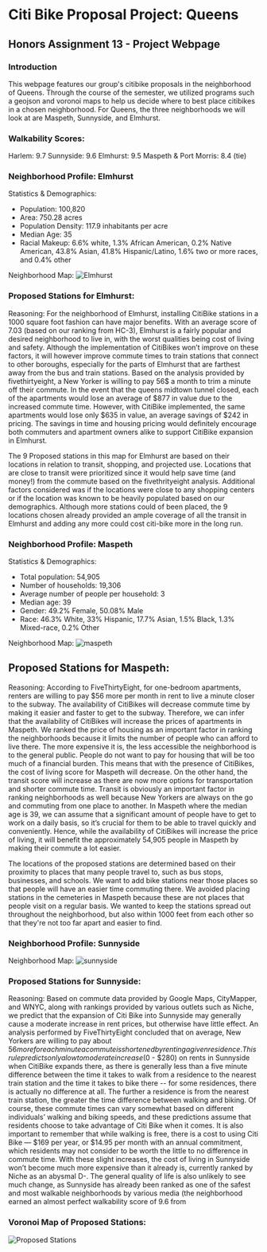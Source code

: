 # Citi Bike Proposal Project: Queens 
## Honors Assignment 13 - Project Webpage

### Introduction
This webpage features our group's citibike proposals in the neighborhood of Queens. Through the course of the semester, we utilized programs such a geojson and voronoi maps to help us decide where to best place citibikes in a chosen neighborhood. For Queens, the three neighborhoods we will look at are Maspeth, Sunnyside, and Elmhurst. 

### Walkability Scores:
Harlem: 9.7
Sunnyside: 9.6
Elmhurst: 9.5
Maspeth & Port Morris: 8.4 (tie)

### Neighborhood Profile: Elmhurst 
Statistics & Demographics:
- Population: 100,820
- Area: 750.28 acres
- Population Density: 117.9 inhabitants per acre 
- Median Age: 35
- Racial Makeup: 6.6% white, 1.3% African American, 0.2% Native American, 43.8% Asian, 41.8% Hispanic/Latino, 1.6% two or more races, and 0.4% other

Neighborhood Map:
![Elmhurst](https://user-images.githubusercontent.com/56729637/69553118-97272b80-0f6d-11ea-9a9a-822d86499919.png)

### Proposed Stations for Elmhurst:
<script src="https://embed.github.com/view/geojson/kchik4926/fun-times/master/map.geojson"></script>

Reasoning: For the neighborhood of Elmhurst, installing CitiBike stations in a 1000 square foot fashion can have major benefits. With an average score of 7.03 (based on our ranking from HC-3), Elmhurst is a fairly popular and desired neighborhood to live in, with the worst qualities being cost of living and safety. Although the implementation of CitiBikes won’t improve on these factors, it will however improve commute times to train stations that connect to other boroughs, especially for the parts of Elmhurst that are farthest away from the bus and train stations. Based on the analysis provided by fivethirtyeight, a New Yorker is willing to pay 56$ a month to trim a minute off their commute. In the event that the queens midtown tunnel closed, each of the apartments would lose an average of $877 in value due to the increased commute time. However, with CitiBike implemented, the same apartments would lose only $635 in value, an average savings of $242 in pricing. The savings in time and housing pricing would definitely encourage both commuters and apartment owners alike to support CitiBike expansion in Elmhurst.

The 9 Proposed stations in this map for Elmhurst are based on their locations in relation to transit, shopping, and projected use. Locations that are close to transit were prioritized since it would help save time (and money!) from the commute based on the fivethrityeight analysis. Additional factors considered was if the locations were close to any shopping centers or if the location was known to be heavily populated based on our demographics. Although more stations could of been placed, the 9 locations chosen already provided an ample coverage of all the transit in Elmhurst and adding any more could cost citi-bike more in the long run.

### Neighborhood Profile: Maspeth 
Statistics & Demographics:
- Total population: 54,905
- Number of households: 19,306
- Average number of people per household: 3
- Median age: 39
- Gender: 49.2% Female, 50.08% Male
- Race: 46.3% White, 33% Hispanic, 17.7% Asian, 1.5% Black, 1.3% Mixed-race, 0.2% Other

Neighborhood Map:
![maspeth](https://user-images.githubusercontent.com/56621097/69440016-06a2de00-0d16-11ea-9655-1c48d79a9cea.png)

## Proposed Stations for Maspeth:
<script src="https://embed.github.com/view/geojson/melody1117/Maspeth/master/MaspethGeojson.geojson" ></script>

Reasoning: According to FiveThirtyEight, for one-bedroom apartments, renters are willing to pay $56 more per month in rent to live a minute closer to the subway. The availability of CitiBikes will decrease commute time by making it easier and faster to get to the subway. Therefore, we can infer that the availability of CitiBikes will increase the prices of apartments in Maspeth. We ranked the price of housing as an important factor in ranking the neighborhoods because it limits the number of people who can afford to live there. The more expensive it is, the less accessible the neighborhood is to the general public. People do not want to pay for housing that will be too much of a financial burden. This means that with the presence of CitiBikes, the cost of living score for Maspeth will decrease. On the other hand, the transit score will increase as there are now more options for transportation and shorter commute time. Transit is obviously an important factor in ranking neighborhoods as well because New Yorkers are always on the go and commuting from one place to another. In Maspeth where the median age is 39, we can assume that a significant amount of people have to get to work on a daily basis, so it’s crucial for them to be able to travel quickly and conveniently. Hence, while the availability of CitiBikes will increase the price of living, it will benefit the approximately 54,905 people in Maspeth by making their commute a lot easier. 

The locations of the proposed stations are determined based on their proximity to places that many people travel to, such as bus stops, businesses, and schools. We want to add bike stations near those places so that people will have an easier time commuting there. We avoided placing stations in the cemeteries in Maspeth because these are not places that people visit on a regular basis. We wanted to keep the stations spread out throughout the neighborhood, but also within 1000 feet from each other so that they're not too far apart and easier to find.


### Neighborhood Profile: Sunnyside 

Neighborhood Map:
![sunnyside](https://user-images.githubusercontent.com/56729637/69568391-82f12780-0f89-11ea-9800-71e6ac49b469.png)

### Proposed Stations for Sunnyside:
<script src="https://embed.github.com/view/geojson/kchik4926/fun-times/master/map2.geojson"></script>


Reasoning: Based on commute data provided by Google Maps, CityMapper, and WNYC, along with rankings provided by various outlets such as Niche, we predict that the expansion of Citi Bike into Sunnyside may generally cause a moderate increase in rent prices, but otherwise have little effect. An analysis performed by FiveThirtyEight concluded that on average, New Yorkers are willing to pay about $56 more for each minute a commute is shortened by renting a given residence. This rule predicts only a low to moderate increase ($0 - $280) on rents in Sunnyside when CitiBike expands there, as there is generally less than a five minute difference between the time it takes to walk from a residence to the nearest train station and the time it takes to bike there -- for some residences, there is actually no difference at all. The further a residence is from the nearest train station, the greater the time difference between walking and biking. Of course, these commute times can vary somewhat based on different individuals’ walking and biking speeds, and these predictions assume that residents choose to take advantage of Citi Bike when it comes. It is also important to remember that while walking is free, there is a cost to using Citi Bike — $169 per year, or $14.95 per month with an annual commitment, which residents may not consider to be worth the little to no difference in commute time. With these slight increases, the cost of living in Sunnyside won’t become much more expensive than it already is, currently ranked by Niche as an abysmal D-. The general quality of life is also unlikely to see much change, as Sunnyside has already been ranked as one of the safest and most walkable neighborhoods by various media (the neighborhood earned an almost perfect walkability score of 9.6 from 

### Voronoi Map of Proposed Stations:
![Proposed Stations](https://user-images.githubusercontent.com/56729637/69908413-ec709c00-13b6-11ea-9beb-cc50565c94e1.png)

